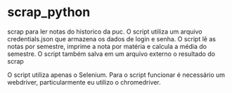 # scrap_python
scrap para ler notas do historico da puc.
O script utiliza um arquivo credentials.json que armazena os dados de login e senha.
O script lê as notas por semestre, imprime a nota por matéria e calcula a média do semestre.
O script também salva em um arquivo externo o resultado do scrap

O script utiliza apenas o Selenium.
Para o script funcionar é necessário um webdriver, particularmente eu utilizo o chromedriver.
